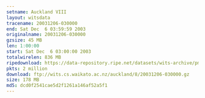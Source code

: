 ```yaml
---
setname: Auckland VIII
layout: witsdata
tracename: 20031206-030000
end: Sat Dec  6 03:59:59 2003
originalname: 20031206-030000
gzsize: 45 MB
len: 1:00:00
start: Sat Dec  6 03:00:00 2003
totalwirelen: 836 MB
ripedownload: https://data-repository.ripe.net/datasets/wits-archive/pma/long/auck/8//20031206-030000.gz
pkts: 2 million
download: ftp://wits.cs.waikato.ac.nz/auckland/8/20031206-030000.gz
size: 178 MB
md5: dcd0f2541cae5d2f1261a146af52a5f1
---
```

